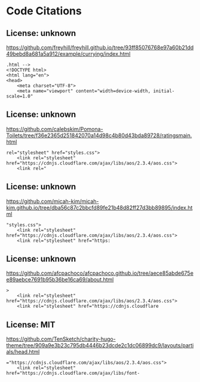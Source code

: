 # Code Citations

## License: unknown
https://github.com/freyhill/freyhill.github.io/tree/93ff85076768e97a60b21dd49bebd8a681a5a912/example/currying/index.html

```
.html -->
<!DOCTYPE html>
<html lang="en">
<head>
    <meta charset="UTF-8">
    <meta name="viewport" content="width=device-width, initial-scale=1.0"
```


## License: unknown
https://github.com/calebskim/Pomona-Toilets/tree/f36e2365d251842070a14d98c4b80d43bda89728/ratingsmain.html

```
rel="stylesheet" href="styles.css">
    <link rel="stylesheet" href="https://cdnjs.cloudflare.com/ajax/libs/aos/2.3.4/aos.css">
    <link rel="
```


## License: unknown
https://github.com/micah-kim/micah-kim.github.io/tree/dba56c87c2bbcfd89fe21b48d82ff27d3bb89895/index.html

```
"styles.css">
    <link rel="stylesheet" href="https://cdnjs.cloudflare.com/ajax/libs/aos/2.3.4/aos.css">
    <link rel="stylesheet" href="https:
```


## License: unknown
https://github.com/afcpachoco/afcpachoco.github.io/tree/aece85abde675ee89aebce7691b95b36be16ca69/about.html

```
>
    <link rel="stylesheet" href="https://cdnjs.cloudflare.com/ajax/libs/aos/2.3.4/aos.css">
    <link rel="stylesheet" href="https://cdnjs.cloudflare
```


## License: MIT
https://github.com/TenSketch/charity-hugo-theme/tree/909a9e3b23c795db4446b23dcde2c1dc06899dc9/layouts/partials/head.html

```
="https://cdnjs.cloudflare.com/ajax/libs/aos/2.3.4/aos.css">
    <link rel="stylesheet" href="https://cdnjs.cloudflare.com/ajax/libs/font-
```

